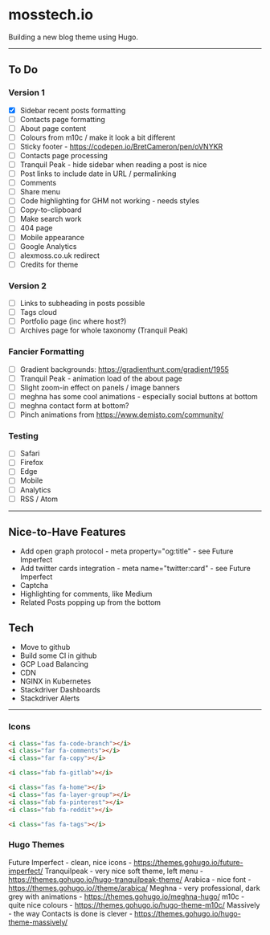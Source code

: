 # mosstech.io

Building a new blog theme using Hugo.

---

## To Do

### Version 1

- [x] Sidebar recent posts formatting
- [ ] Contacts page formatting
- [ ] About page content
- [ ] Colours from m10c / make it look a bit different
- [ ] Sticky footer - https://codepen.io/BretCameron/pen/oVNYKR
- [ ] Contacts page processing
- [ ] Tranquil Peak - hide sidebar when reading a post is nice
- [ ] Post links to include date in URL / permalinking
- [ ] Comments
- [ ] Share menu
- [ ] Code highlighting for GHM not working - needs styles
- [ ] Copy-to-clipboard
- [ ] Make search work
- [ ] 404 page
- [ ] Mobile appearance
- [ ] Google Analytics
- [ ] alexmoss.co.uk redirect
- [ ] Credits for theme

### Version 2

- [ ] Links to subheading in posts possible
- [ ] Tags cloud
- [ ] Portfolio page (inc where host?)
- [ ] Archives page for whole taxonomy (Tranquil Peak)

### Fancier Formatting

- [ ] Gradient backgrounds: https://gradienthunt.com/gradient/1955
- [ ] Tranquil Peak - animation load of the about page
- [ ] Slight zoom-in effect on panels / image banners
- [ ] meghna has some cool animations - especially social buttons at bottom
- [ ] meghna contact form at bottom?
- [ ] Pinch animations from https://www.demisto.com/community/

### Testing

- [ ] Safari
- [ ] Firefox
- [ ] Edge
- [ ] Mobile
- [ ] Analytics
- [ ] RSS / Atom

---

## Nice-to-Have Features

- Add open graph protocol - meta property="og:title" - see Future Imperfect
- Add twitter cards integration - meta name="twitter:card" - see Future Imperfect
- Captcha
- Highlighting for comments, like Medium
- Related Posts popping up from the bottom

## Tech

- Move to github
- Build some CI in github
- GCP Load Balancing
- CDN
- NGINX in Kubernetes
- Stackdriver Dashboards
- Stackdriver Alerts

---

### Icons

```html
<i class="fas fa-code-branch"></i>
<i class="far fa-comments"></i>
<i class="far fa-copy"></i>

<i class="fab fa-gitlab"></i>

<i class="fas fa-home"></i>
<i class="fas fa-layer-group"></i>
<i class="fab fa-pinterest"></i>
<i class="fab fa-reddit"></i>

<i class="fas fa-tags"></i>
```

### Hugo Themes

Future Imperfect - clean, nice icons - https://themes.gohugo.io/future-imperfect/
Tranquilpeak - very nice soft theme, left menu - https://themes.gohugo.io/hugo-tranquilpeak-theme/
Arabica - nice font - https://themes.gohugo.io//theme/arabica/
Meghna - very professional, dark grey with animations - https://themes.gohugo.io/meghna-hugo/
m10c - quite nice colours - https://themes.gohugo.io/hugo-theme-m10c/
Massively - the way Contacts is done is clever - https://themes.gohugo.io/hugo-theme-massively/
